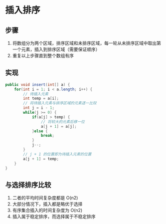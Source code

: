 # 插入排序

## 步骤

1. 将数组分为两个区域，排序区域和未排序区域，每一轮从未排序区域中取出第一个元素，插入到排序区域（需要保证顺序）
2. 重复以上步骤直到整个数组有序

## 实现

```java
public void insert(int[] a) {
    for(int i = 1; i < a.length; i++) {
        // 待插入元素
        int temp = a[i];
        // 将待插入元素与排序区域的元素逐一比较
        int j = i - 1;
        while(j >= 0) {
            if(a[j] > temp) {
                // 将较大的元素后移一位
                a[j + 1] = a[j];
            }else {
                break;
            }
            j--;
        }
        // j + 1 的位置即为待插入元素的位置
        a[j + 1] = temp;
    }
}
```

## 与选择排序比较

1. 二者的平均时间复杂度都是 O(n2)
2. 大部分情况下，插入都是略优于选择
3. 有序集合插入的时间复杂度为 O(n2)
4. 插入属于稳定排序，而选择属于不稳定排序
